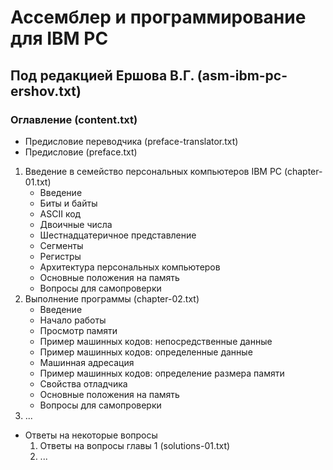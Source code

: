 # Ассемблер и программирование для IBM PC
## Под редакцией Еpшова В.Г. (asm-ibm-pc-ershov.txt)
### Оглавление (content.txt)
- Предисловие переводчика (preface-translator.txt)
- Предисловие (preface.txt)
1. Введение в семейство персональных компьютеров IBM PC (chapter-01.txt)
   - Введение
   - Биты и байты
   - ASCII код
   - Двоичные числа
   - Шестнадцатеричное представление
   - Сегменты
   - Регистры
   - Архитектура персональных компьютеров
   - Основные положения на память
   - Вопросы для самопроверки
1. Выполнение программы (chapter-02.txt)
   - Введение
   - Начало работы
   - Просмотр памяти
   - Пример машинных кодов: непосредственные данные
   - Пример машинных кодов: определенные данные
   - Машинная адресация
   - Пример машинных кодов: определение размера памяти
   - Свойства отладчика
   - Основные положения на память
   - Вопросы для самопроверки
1. ...
- Ответы на некоторые вопросы
   1. Ответы на вопросы главы 1 (solutions-01.txt)
   1. ...